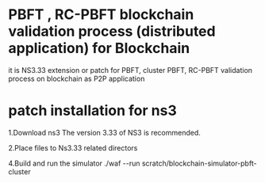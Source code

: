 # PBFT , RC-PBFT blockchain validation process (distributed application) for Blockchain 
it is NS3.33 extension or patch for PBFT, cluster PBFT, RC-PBFT validation process  on blockchain as P2P application

# patch installation for ns3 
1.Download ns3
The version 3.33 of NS3 is recommended.

2.Place files to Ns3.33 related directors

4.Build and run the simulator
./waf --run scratch/blockchain-simulator-pbft-cluster
